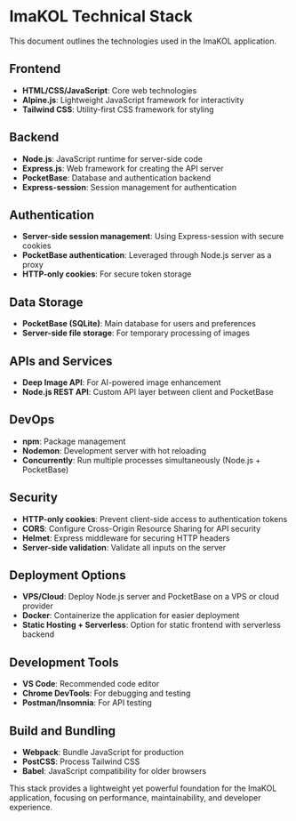 # ImaKOL Technical Stack

This document outlines the technologies used in the ImaKOL application.

## Frontend

- **HTML/CSS/JavaScript**: Core web technologies
- **Alpine.js**: Lightweight JavaScript framework for interactivity
- **Tailwind CSS**: Utility-first CSS framework for styling

## Backend

- **Node.js**: JavaScript runtime for server-side code
- **Express.js**: Web framework for creating the API server
- **PocketBase**: Database and authentication backend
- **Express-session**: Session management for authentication

## Authentication

- **Server-side session management**: Using Express-session with secure cookies
- **PocketBase authentication**: Leveraged through Node.js server as a proxy
- **HTTP-only cookies**: For secure token storage

## Data Storage

- **PocketBase (SQLite)**: Main database for users and preferences
- **Server-side file storage**: For temporary processing of images

## APIs and Services

- **Deep Image API**: For AI-powered image enhancement
- **Node.js REST API**: Custom API layer between client and PocketBase

## DevOps

- **npm**: Package management
- **Nodemon**: Development server with hot reloading
- **Concurrently**: Run multiple processes simultaneously (Node.js + PocketBase)

## Security

- **HTTP-only cookies**: Prevent client-side access to authentication tokens
- **CORS**: Configure Cross-Origin Resource Sharing for API security
- **Helmet**: Express middleware for securing HTTP headers
- **Server-side validation**: Validate all inputs on the server

## Deployment Options

- **VPS/Cloud**: Deploy Node.js server and PocketBase on a VPS or cloud provider
- **Docker**: Containerize the application for easier deployment
- **Static Hosting + Serverless**: Option for static frontend with serverless backend

## Development Tools

- **VS Code**: Recommended code editor
- **Chrome DevTools**: For debugging and testing
- **Postman/Insomnia**: For API testing

## Build and Bundling

- **Webpack**: Bundle JavaScript for production
- **PostCSS**: Process Tailwind CSS
- **Babel**: JavaScript compatibility for older browsers

This stack provides a lightweight yet powerful foundation for the ImaKOL application, focusing on performance, maintainability, and developer experience.
